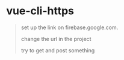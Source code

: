 # vue-cli-https

> set up the link on firebase.google.com.
>
> change the url in the project
>
> try to get and post something
